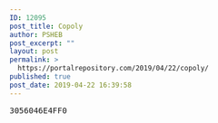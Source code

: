 ```yaml
---
ID: 12095
post_title: Copoly
author: PSHEB
post_excerpt: ""
layout: post
permalink: >
  https://portalrepository.com/2019/04/22/copoly/
published: true
post_date: 2019-04-22 16:39:58
---
```

<pre>3056046E4FF0</pre>